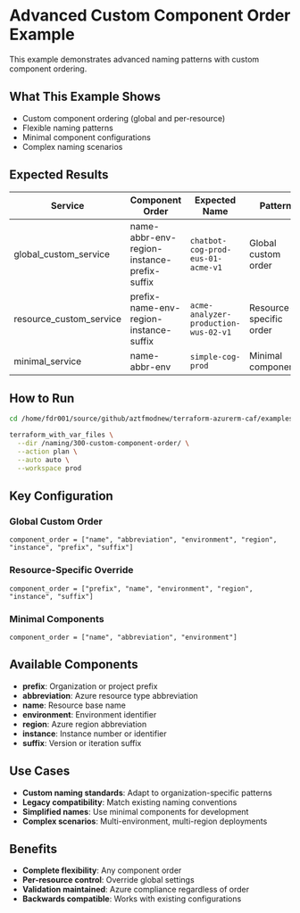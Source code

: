 # Advanced Custom Component Order Example

This example demonstrates advanced naming patterns with custom component ordering.

## What This Example Shows

- Custom component ordering (global and per-resource)
- Flexible naming patterns
- Minimal component configurations
- Complex naming scenarios

## Expected Results

| Service | Component Order | Expected Name | Pattern |
|---------|----------------|---------------|---------|
| global_custom_service | name-abbr-env-region-instance-prefix-suffix | `chatbot-cog-prod-eus-01-acme-v1` | Global custom order |
| resource_custom_service | prefix-name-env-region-instance-suffix | `acme-analyzer-production-wus-02-v1` | Resource-specific order |
| minimal_service | name-abbr-env | `simple-cog-prod` | Minimal components |

## How to Run

```bash
cd /home/fdr001/source/github/aztfmodnew/terraform-azurerm-caf/examples

terraform_with_var_files \
  --dir /naming/300-custom-component-order/ \
  --action plan \
  --auto auto \
  --workspace prod
```

## Key Configuration

### Global Custom Order
```hcl
component_order = ["name", "abbreviation", "environment", "region", "instance", "prefix", "suffix"]
```

### Resource-Specific Override
```hcl
component_order = ["prefix", "name", "environment", "region", "instance", "suffix"]
```

### Minimal Components
```hcl
component_order = ["name", "abbreviation", "environment"]
```

## Available Components

- **prefix**: Organization or project prefix
- **abbreviation**: Azure resource type abbreviation
- **name**: Resource base name
- **environment**: Environment identifier
- **region**: Azure region abbreviation
- **instance**: Instance number or identifier
- **suffix**: Version or iteration suffix

## Use Cases

- **Custom naming standards**: Adapt to organization-specific patterns
- **Legacy compatibility**: Match existing naming conventions
- **Simplified names**: Use minimal components for development
- **Complex scenarios**: Multi-environment, multi-region deployments

## Benefits

- **Complete flexibility**: Any component order
- **Per-resource control**: Override global settings
- **Validation maintained**: Azure compliance regardless of order
- **Backwards compatible**: Works with existing configurations
